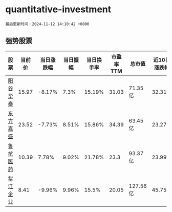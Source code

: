 # quantitative-investment

`最后更新时间：2024-11-12 14:10:42 +0800`

## 强势股票

|股票|当前价|当日涨跌幅|当日振幅|当日换手率|市盈率TTM|总市值|近10日涨跌幅|
|----|----|----|----|----|----|----|----|
|[阳谷华泰](https://xueqiu.com/S/SZ300121)|15.97|-8.17%|7.3%|15.19%|31.03|71.35亿|32.31%|
|[东方嘉盛](https://xueqiu.com/S/SZ002889)|23.52|-7.73%|8.51%|15.86%|34.39|63.45亿|23.27%|
|[鲁抗医药](https://xueqiu.com/S/SH600789)|10.39|7.78%|9.02%|21.78%|23.3|93.37亿|23.99%|
|[紫江企业](https://xueqiu.com/S/SH600210)|8.41|-9.96%|9.96%|15.5%|20.05|127.56亿|45.75%|
